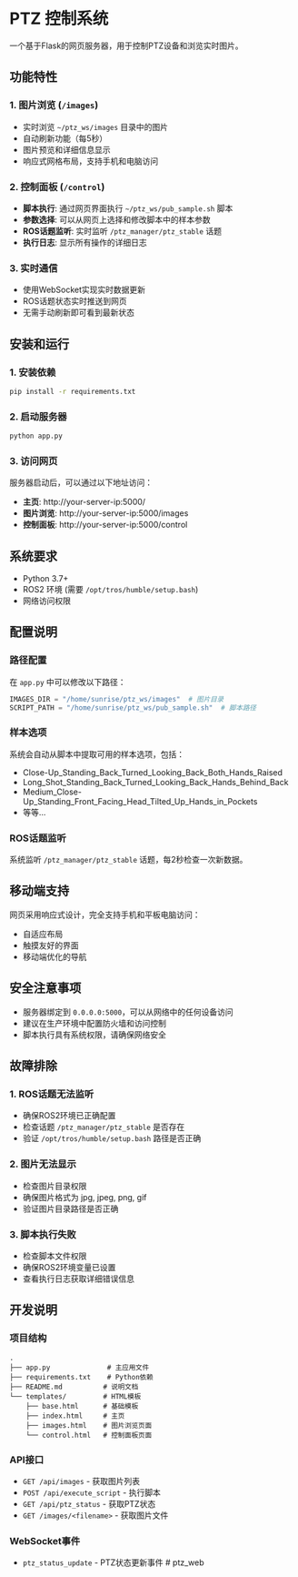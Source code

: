 # PTZ 控制系统

一个基于Flask的网页服务器，用于控制PTZ设备和浏览实时图片。

## 功能特性

### 1. 图片浏览 (`/images`)
- 实时浏览 `~/ptz_ws/images` 目录中的图片
- 自动刷新功能（每5秒）
- 图片预览和详细信息显示
- 响应式网格布局，支持手机和电脑访问

### 2. 控制面板 (`/control`)
- **脚本执行**: 通过网页界面执行 `~/ptz_ws/pub_sample.sh` 脚本
- **参数选择**: 可以从网页上选择和修改脚本中的样本参数
- **ROS话题监听**: 实时监听 `/ptz_manager/ptz_stable` 话题
- **执行日志**: 显示所有操作的详细日志

### 3. 实时通信
- 使用WebSocket实现实时数据更新
- ROS话题状态实时推送到网页
- 无需手动刷新即可看到最新状态

## 安装和运行

### 1. 安装依赖
```bash
pip install -r requirements.txt
```

### 2. 启动服务器
```bash
python app.py
```

### 3. 访问网页
服务器启动后，可以通过以下地址访问：

- **主页**: http://your-server-ip:5000/
- **图片浏览**: http://your-server-ip:5000/images
- **控制面板**: http://your-server-ip:5000/control

## 系统要求

- Python 3.7+
- ROS2 环境 (需要 `/opt/tros/humble/setup.bash`)
- 网络访问权限

## 配置说明

### 路径配置
在 `app.py` 中可以修改以下路径：

```python
IMAGES_DIR = "/home/sunrise/ptz_ws/images"  # 图片目录
SCRIPT_PATH = "/home/sunrise/ptz_ws/pub_sample.sh"  # 脚本路径
```

### 样本选项
系统会自动从脚本中提取可用的样本选项，包括：

- Close-Up_Standing_Back_Turned_Looking_Back_Both_Hands_Raised
- Long_Shot_Standing_Back_Turned_Looking_Back_Hands_Behind_Back
- Medium_Close-Up_Standing_Front_Facing_Head_Tilted_Up_Hands_in_Pockets
- 等等...

### ROS话题监听
系统监听 `/ptz_manager/ptz_stable` 话题，每2秒检查一次新数据。

## 移动端支持

网页采用响应式设计，完全支持手机和平板电脑访问：

- 自适应布局
- 触摸友好的界面
- 移动端优化的导航

## 安全注意事项

- 服务器绑定到 `0.0.0.0:5000`，可以从网络中的任何设备访问
- 建议在生产环境中配置防火墙和访问控制
- 脚本执行具有系统权限，请确保网络安全

## 故障排除

### 1. ROS话题无法监听
- 确保ROS2环境已正确配置
- 检查话题 `/ptz_manager/ptz_stable` 是否存在
- 验证 `/opt/tros/humble/setup.bash` 路径是否正确

### 2. 图片无法显示
- 检查图片目录权限
- 确保图片格式为 jpg, jpeg, png, gif
- 验证图片目录路径是否正确

### 3. 脚本执行失败
- 检查脚本文件权限
- 确保ROS2环境变量已设置
- 查看执行日志获取详细错误信息

## 开发说明

### 项目结构
```
.
├── app.py              # 主应用文件
├── requirements.txt    # Python依赖
├── README.md          # 说明文档
└── templates/         # HTML模板
    ├── base.html      # 基础模板
    ├── index.html     # 主页
    ├── images.html    # 图片浏览页面
    └── control.html   # 控制面板页面
```

### API接口
- `GET /api/images` - 获取图片列表
- `POST /api/execute_script` - 执行脚本
- `GET /api/ptz_status` - 获取PTZ状态
- `GET /images/<filename>` - 获取图片文件

### WebSocket事件
- `ptz_status_update` - PTZ状态更新事件 # ptz_web
